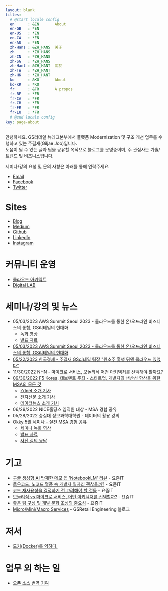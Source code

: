 ```yaml
---
layout: blank
titles:
  # @start locale config
  en      : &EN       About
  en-GB   : *EN
  en-US   : *EN
  en-CA   : *EN
  en-AU   : *EN
  zh-Hans : &ZH_HANS  关于
  zh      : *ZH_HANS
  zh-CN   : *ZH_HANS
  zh-SG   : *ZH_HANS
  zh-Hant : &ZH_HANT  關於
  zh-TW   : *ZH_HANT
  zh-HK   : *ZH_HANT
  ko      : &KO       About
  ko-KR   : *KO
  fr      : &FR       À propos
  fr-BE   : *FR
  fr-CA   : *FR
  fr-CH   : *FR
  fr-FR   : *FR
  fr-LU   : *FR
  # @end locale config
key: page-about
---
```

안녕하세요. GS리테일 뉴테크본부에서 플랫폼 Modernization 및 구조 개선 업무를 수행하고 있는 주길재(Giljae Joo)입니다. <br/>
도움이 될 수 있는 글과 팁을 공유할 목적으로 블로그를 운영중이며, 주 관심사는 기술/트렌드 및 비즈니스입니다. <br/>

세미나/강의 요청 및 문의 사항은 아래를 통해 연락주세요.

* [Email](mailto:giljae@gmail.com)
* [Facebook](https://facebook.com/giljae)
* [Twitter](https://twitter.com/giljae)

# Sites
* [Blog](https://giljae.com)
* [Medium](https://giljae.medium.com)
* [Github](https://github.com/giljae)
* [LinkedIn](https://www.linkedin.com/in/giljae)
* [Instagram](https://instagram.com/giljae)

# 커뮤니티 운영
* [클라우드 아키텍트](https://www.facebook.com/share/g/1ARd74afLi/)
* [Digital LAB](https://www.facebook.com/share/g/1NNmqqUYWu/)

# 세미나/강의 및 뉴스
* 05/03/2023 AWS Summit Seoul 2023 - 클라우드를 통한 온/오프라인 비즈니스의 통합, GS리테일의 현대화
  * [녹화 영상](https://kr-resources.awscloud.com/aws-summit-seoul-2023-day-1-track-5?fbclid=IwAR0jnA_8E0Puq089_tB5H3w93wiasWNOIAkEoBiHDgYWN1656QIVCmGxXE4_aem_th_AcVNqVYInsHHHpqzvnpGTakmfaCTe3Bjc6g1b3nOFTdMfvyRfmfzqJLg9ngvgxdCbcA)
  * [발표 자료](https://kr-resources.awscloud.com/aws-summit-seoul-2023-day-1-track-5/on-demand-d1t5s1?fbclid=IwAR0jnA_8E0Puq089_tB5H3w93wiasWNOIAkEoBiHDgYWN1656QIVCmGxXE4_aem_th_AcVNqVYInsHHHpqzvnpGTakmfaCTe3Bjc6g1b3nOFTdMfvyRfmfzqJLg9ngvgxdCbcA%3Fembedded&hideHeader=1&hideBanner=0&hideFooter=1&hidePriNav=1&hideSecNav=1&linkBreakOut=0&ufwViewer=1)
* [05/03/2023 AWS Summit Seoul 2023 - 클라우드를 통한 온/오프라인 비즈니스의 통합, GS리테일의 현대화](https://kr-resources.awscloud.com/aws-summit-seoul-2023-day-1-track-5?fbclid=IwAR0jnA_8E0Puq089_tB5H3w93wiasWNOIAkEoBiHDgYWN1656QIVCmGxXE4_aem_th_AcVNqVYInsHHHpqzvnpGTakmfaCTe3Bjc6g1b3nOFTdMfvyRfmfzqJLg9ngvgxdCbcA)
* [05/22/2023 한국경제 - 주길재 GS리테일 팀장 "원소주 흥행 뒤엔 클라우드 있었다"](https://www.hankyung.com/it/article/2023052205051)
* 11/30/2022 NHN - 마이크로 서비스, 모놀리식 어떤 아키텍처를 선택해야 할까요?
* [09/30/2022 F5 Korea, 데브멘토 주최 - 스타트업, 개발자의 생산성 향상을 위한 MSA의 모든 것](http://www.itonair.tv/class/developermeetup/?wcs_timestamp=1664546400)
  * [Zdnet 소개 기사](https://zdnet.co.kr/view/?no=20220923114519)
  * [전자신문 소개 기사](https://www.etnews.com/20220923000093)
  * [데이터뉴스 소개 기사](https://www.datanews.co.kr/news/article.html?no=123760)
* 06/29/2022 NICE홀딩스 임직원 대상 - MSA 경험 공유
* 05/28/2022 숭실대 정보과학대학원 - 데이터의 활용 강의
* [Okky 5월 세미나 - 실전 MSA 경험 공유](https://okky.kr/article/1229709)
  * [세미나 녹화 영상](https://www.youtube.com/watch?v=itF0zhFJSFM)
  * [발표 자료](https://drive.google.com/file/d/1ENknLTqg7199Xu0EIVPCsq_1dSGGlpfN/view?usp=sharing)
  * [사전 질의 응답](https://drive.google.com/file/d/1WkyI8yHVNkICpIq0MC5sFPgAvdM387VS/view?usp=sharing)

# 기고
* [구글 생성형 AI 탑재한 메모 앱 'NotebookLM' 리뷰](https://yozm.wishket.com/magazine/detail/2370/) - 요즘IT
* [로우코드, 노코드 열풍 속 개발자 일자리 괜찮을까?](https://yozm.wishket.com/magazine/detail/2030/) - 요즘IT
* [코드 재사용성을 결정하기 전 고려해야 할 것들](https://yozm.wishket.com/magazine/detail/1930/) - 요즘IT
* [모놀리식 vs 마이크로 서비스, 어떤 아키텍처를 선택할까?](https://yozm.wishket.com/magazine/detail/1813/) - 요즘IT
* [좋은 팀 구성 및 개발 문화 조성의 중요성](https://yozm.wishket.com/magazine/detail/1738/) - 요즘IT
* [Micro/Mini/Macro Services](https://gsretail.tistory.com/1) - GSRetail Engineering 블로그

# 저서
* [도커(Docker)를 익히다.](/books/learn-docker)

# 업무 외 하는 일
* [오픈 소스 번역 기여](https://hosted.weblate.org/user/giljae/)
